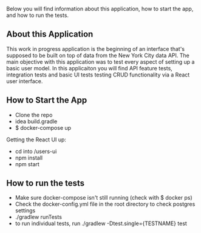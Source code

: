 Below you will find information about this application, how to start the app, and how to run the tests.<br>

## About this Application

This work in progress application is the beginning of an interface that's supposed to be built on top of data from the New York City data API.
The main objective with this application was to test every aspect of setting up a basic user model.  In this applicaiton you will find API feature tests, integration tests and basic UI tests testing CRUD functionality via a React user interface.

## How to Start the App

- Clone the repo
- idea build.gradle
- $ docker-compose up

Getting the React UI up:
- cd into /users-ui
- npm install
- npm start

## How to run the tests
- Make sure docker-compose isn't still running (check with $ docker ps)
- Check the docker-config.yml file in the root directory to check postgres settings
- ./gradlew runTests
- to run individual tests, run ./gradlew -Dtest.single={TESTNAME} test
